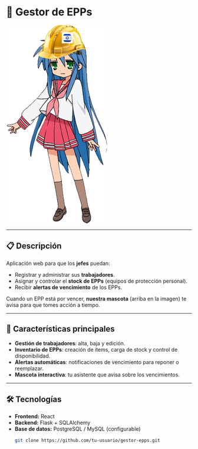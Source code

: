 # 🦺 Gestor de EPPs

![Mascota](frontend/src/assets/mascota.png)

---

## 📋 Descripción
Aplicación web para que los **jefes** puedan:
- Registrar y administrar sus **trabajadores**.
- Asignar y controlar el **stock de EPPs** (equipos de protección personal).
- Recibir **alertas de vencimiento** de los EPPs.

Cuando un EPP está por vencer, **nuestra mascota** (arriba en la imagen) te avisa para que tomes acción a tiempo.

---

## 🚀 Características principales
- **Gestión de trabajadores**: alta, baja y edición.
- **Inventario de EPPs**: creación de ítems, carga de stock y control de disponibilidad.
- **Alertas automáticas**: notificaciones de vencimiento para reponer o reemplazar.
- **Mascota interactiva**: tu asistente que avisa sobre los vencimientos.

---

## 🛠️ Tecnologías
- **Frontend:** React
- **Backend:** Flask + SQLAlchemy
- **Base de datos:** PostgreSQL / MySQL (configurable)
   ```bash
   git clone https://github.com/tu-usuario/gestor-epps.git
